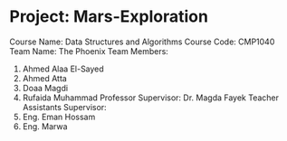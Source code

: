 # Project: Mars-Exploration
Course Name: Data Structures and Algorithms
Course Code: CMP1040
Team Name: The Phoenix
Team Members:
1. Ahmed Alaa El-Sayed
2. Ahmed Atta
3. Doaa Magdi
4. Rufaida Muhammad
Professor Supervisor: Dr. Magda Fayek
Teacher Assistants Supervisor:
1. Eng. Eman Hossam
2. Eng. Marwa
